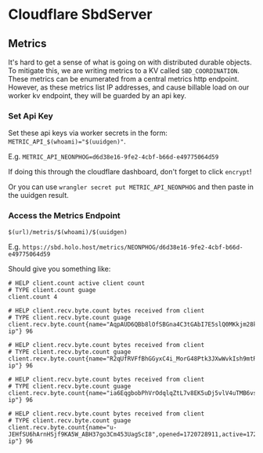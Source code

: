 # Cloudflare SbdServer

## Metrics

It's hard to get a sense of what is going on with distributed durable objects. To mitigate this, we are writing metrics to a KV called `SBD_COORDINATION`. These metrics can be enumerated from a central metrics http endpoint. However, as these metrics list IP addresses, and cause billable load on our worker kv endpoint, they will be guarded by an api key.

### Set Api Key

Set these api keys via worker secrets in the form: `METRIC_API_$(whoami)="$(uuidgen)"`.

E.g. `METRIC_API_NEONPHOG=d6d38e16-9fe2-4cbf-b66d-e49775064d59`

If doing this through the cloudflare dashboard, don't forget to click `encrypt`!

Or you can use `wrangler secret put METRIC_API_NEONPHOG` and then paste in the uuidgen result.

### Access the Metrics Endpoint

`$(url)/metris/$(whoami)/$(uuidgen)`

E.g. `https://sbd.holo.host/metrics/NEONPHOG/d6d38e16-9fe2-4cbf-b66d-e49775064d59`

Should give you something like:

```
# HELP client.count active client count
# TYPE client.count guage
client.count 4

# HELP client.recv.byte.count bytes received from client
# TYPE client.recv.byte.count guage
client.recv.byte.count{name="AqpAUD6QBb8lOfSBGna4C3tGAbI7E5slQ0MKkjm28kQ",opened=1720728911,active=1720728911,ip="no-ip"} 96

# HELP client.recv.byte.count bytes received from client
# TYPE client.recv.byte.count guage
client.recv.byte.count{name="R2qUfRVFfBhGGyxC4i_MorG48Ptk3JXwWvkIsh9mtRo",opened=1720728935,active=1720728935,ip="no-ip"} 96

# HELP client.recv.byte.count bytes received from client
# TYPE client.recv.byte.count guage
client.recv.byte.count{name="ia6EqgbobPhVrOdqlqZtL7v8EK5uDj5vlV4uTMB6vsY",opened=1720728936,active=1720728936,ip="no-ip"} 96

# HELP client.recv.byte.count bytes received from client
# TYPE client.recv.byte.count guage
client.recv.byte.count{name="u-JEHfSU6hArnHSjf9KA5W_ABH37go3Cm453UagScI8",opened=1720728911,active=1720728911,ip="no-ip"} 96
```

